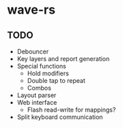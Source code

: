 # wave-rs

## TODO

- Debouncer
- Key layers and report generation
- Special functions
  - Hold modifiers
  - Double tap to repeat
  - Combos
- Layout parser
- Web interface
  - Flash read-write for mappings?
- Split keyboard communication
